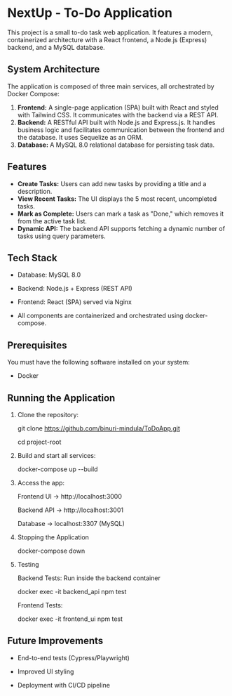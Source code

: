 # NextUp - To-Do Application

This project is a small to-do task web application. It features a modern, containerized architecture with a React frontend, a Node.js (Express) backend, and a MySQL database.

## System Architecture

The application is composed of three main services, all orchestrated by Docker Compose:
1.  **Frontend:** A single-page application (SPA) built with React and styled with Tailwind CSS. It communicates with the backend via a REST API.
2.  **Backend:** A RESTful API built with Node.js and Express.js. It handles business logic and facilitates communication between the frontend and the database. It uses Sequelize as an ORM.
3.  **Database:** A MySQL 8.0 relational database for persisting task data.

## Features

*   **Create Tasks:** Users can add new tasks by providing a title and a description.
*   **View Recent Tasks:** The UI displays the 5 most recent, uncompleted tasks.
*   **Mark as Complete:** Users can mark a task as "Done," which removes it from the active task list.
*   **Dynamic API:** The backend API supports fetching a dynamic number of tasks using query parameters.

## Tech Stack

* Database: MySQL 8.0

* Backend: Node.js + Express (REST API)

* Frontend: React (SPA) served via Nginx

* All components are containerized and orchestrated using docker-compose.

## Prerequisites

You must have the following software installed on your system:

* Docker

## Running the Application

1. Clone the repository:

    git clone https://github.com/binuri-mindula/ToDoApp.git

    cd project-root

2. Build and start all services:

    docker-compose up --build

3. Access the app:

    Frontend UI → http://localhost:3000

    Backend API → http://localhost:3001

    Database → localhost:3307 (MySQL)

4. Stopping the Application
   
   docker-compose down

5. Testing

   Backend Tests: Run inside the backend container

      docker exec -it backend_api npm test

   Frontend Tests:
   
      docker exec -it frontend_ui npm test

## Future Improvements

* End-to-end tests (Cypress/Playwright)

* Improved UI styling

* Deployment with CI/CD pipeline
